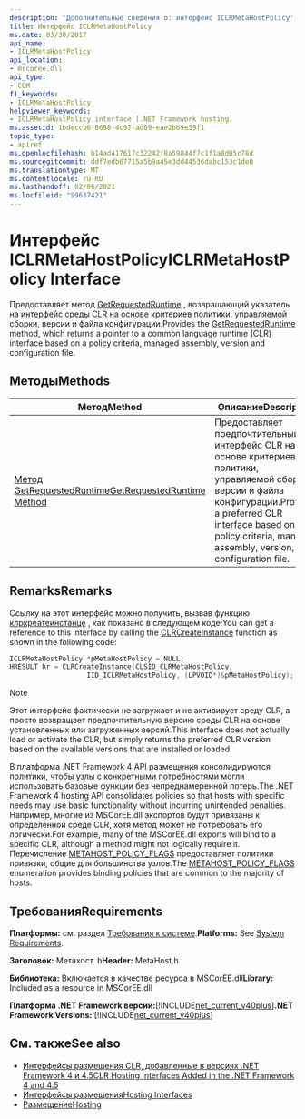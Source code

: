```yaml
---
description: 'Дополнительные сведения о: интерфейс ICLRMetaHostPolicy'
title: Интерфейс ICLRMetaHostPolicy
ms.date: 03/30/2017
api_name:
- ICLRMetaHostPolicy
api_location:
- mscoree.dll
api_type:
- COM
f1_keywords:
- ICLRMetaHostPolicy
helpviewer_keywords:
- ICLRMetaHostPolicy interface [.NET Framework hosting]
ms.assetid: 1bdeccb6-0698-4c97-ad69-eae2b69e59f1
topic_type:
- apiref
ms.openlocfilehash: b14ad417617c32242f8a59844f7c1f1a8d05c78d
ms.sourcegitcommit: ddf7edb67715a5b9a45e3dd44536dabc153c1de0
ms.translationtype: MT
ms.contentlocale: ru-RU
ms.lasthandoff: 02/06/2021
ms.locfileid: "99637421"
---
```

# <a name="iclrmetahostpolicy-interface"></a><span data-ttu-id="e3e1d-103">Интерфейс ICLRMetaHostPolicy</span><span class="sxs-lookup"><span data-stu-id="e3e1d-103">ICLRMetaHostPolicy Interface</span></span>

<span data-ttu-id="e3e1d-104">Предоставляет метод [GetRequestedRuntime](iclrmetahostpolicy-getrequestedruntime-method.md) , возвращающий указатель на интерфейс среды CLR на основе критериев политики, управляемой сборки, версии и файла конфигурации.</span><span class="sxs-lookup"><span data-stu-id="e3e1d-104">Provides the [GetRequestedRuntime](iclrmetahostpolicy-getrequestedruntime-method.md) method, which returns a pointer to a common language runtime (CLR) interface based on a policy criteria, managed assembly, version and configuration file.</span></span>  
  
## <a name="methods"></a><span data-ttu-id="e3e1d-105">Методы</span><span class="sxs-lookup"><span data-stu-id="e3e1d-105">Methods</span></span>  
  
|<span data-ttu-id="e3e1d-106">Метод</span><span class="sxs-lookup"><span data-stu-id="e3e1d-106">Method</span></span>|<span data-ttu-id="e3e1d-107">Описание</span><span class="sxs-lookup"><span data-stu-id="e3e1d-107">Description</span></span>|  
|------------|-----------------|  
|[<span data-ttu-id="e3e1d-108">Метод GetRequestedRuntime</span><span class="sxs-lookup"><span data-stu-id="e3e1d-108">GetRequestedRuntime Method</span></span>](iclrmetahostpolicy-getrequestedruntime-method.md)|<span data-ttu-id="e3e1d-109">Предоставляет предпочтительный интерфейс CLR на основе критериев политики, управляемой сборки, версии и файла конфигурации.</span><span class="sxs-lookup"><span data-stu-id="e3e1d-109">Provides a preferred CLR interface based on a policy criteria, managed assembly, version, and configuration file.</span></span>|  
  
## <a name="remarks"></a><span data-ttu-id="e3e1d-110">Remarks</span><span class="sxs-lookup"><span data-stu-id="e3e1d-110">Remarks</span></span>  

 <span data-ttu-id="e3e1d-111">Ссылку на этот интерфейс можно получить, вызвав функцию [клркреатеинстанце](clrcreateinstance-function.md) , как показано в следующем коде:</span><span class="sxs-lookup"><span data-stu-id="e3e1d-111">You can get a reference to this interface by calling the [CLRCreateInstance](clrcreateinstance-function.md) function as shown in the following code:</span></span>  
  
```cpp  
ICLRMetaHostPolicy *pMetaHostPolicy = NULL;  
HRESULT hr = CLRCreateInstance(CLSID_CLRMetaHostPolicy,  
                   IID_ICLRMetaHostPolicy, (LPVOID*)&pMetaHostPolicy);  
```  
  
> [!NOTE]
> <span data-ttu-id="e3e1d-112">Этот интерфейс фактически не загружает и не активирует среду CLR, а просто возвращает предпочтительную версию среды CLR на основе установленных или загруженных версий.</span><span class="sxs-lookup"><span data-stu-id="e3e1d-112">This interface does not actually load or activate the CLR, but simply returns the preferred CLR version based on the available versions that are installed or loaded.</span></span>  
  
 <span data-ttu-id="e3e1d-113">В платформа .NET Framework 4 API размещения консолидируются политики, чтобы узлы с конкретными потребностями могли использовать базовые функции без непреднамеренной потерь.</span><span class="sxs-lookup"><span data-stu-id="e3e1d-113">The .NET Framework 4 hosting API consolidates policies so that hosts with specific needs may use basic functionality without incurring unintended penalties.</span></span> <span data-ttu-id="e3e1d-114">Например, многие из MSCorEE.dll экспортов будут привязаны к определенной среде CLR, хотя метод может не потребовать его логически.</span><span class="sxs-lookup"><span data-stu-id="e3e1d-114">For example, many of the MSCorEE.dll exports will bind to a specific CLR, although a method might not logically require it.</span></span> <span data-ttu-id="e3e1d-115">Перечисление [METAHOST_POLICY_FLAGS](metahost-policy-flags-enumeration.md) предоставляет политики привязки, общие для большинства узлов.</span><span class="sxs-lookup"><span data-stu-id="e3e1d-115">The [METAHOST_POLICY_FLAGS](metahost-policy-flags-enumeration.md) enumeration provides binding policies that are common to the majority of hosts.</span></span>  
  
## <a name="requirements"></a><span data-ttu-id="e3e1d-116">Требования</span><span class="sxs-lookup"><span data-stu-id="e3e1d-116">Requirements</span></span>  

 <span data-ttu-id="e3e1d-117">**Платформы:** см. раздел [Требования к системе](../../get-started/system-requirements.md).</span><span class="sxs-lookup"><span data-stu-id="e3e1d-117">**Platforms:** See [System Requirements](../../get-started/system-requirements.md).</span></span>  
  
 <span data-ttu-id="e3e1d-118">**Заголовок:** Метахост. h</span><span class="sxs-lookup"><span data-stu-id="e3e1d-118">**Header:** MetaHost.h</span></span>  
  
 <span data-ttu-id="e3e1d-119">**Библиотека:** Включается в качестве ресурса в MSCorEE.dll</span><span class="sxs-lookup"><span data-stu-id="e3e1d-119">**Library:** Included as a resource in MSCorEE.dll</span></span>  
  
 <span data-ttu-id="e3e1d-120">**Платформа .NET Framework версии:**[!INCLUDE[net_current_v40plus](../../../../includes/net-current-v40plus-md.md)]</span><span class="sxs-lookup"><span data-stu-id="e3e1d-120">**.NET Framework Versions:** [!INCLUDE[net_current_v40plus](../../../../includes/net-current-v40plus-md.md)]</span></span>  
  
## <a name="see-also"></a><span data-ttu-id="e3e1d-121">См. также</span><span class="sxs-lookup"><span data-stu-id="e3e1d-121">See also</span></span>

- [<span data-ttu-id="e3e1d-122">Интерфейсы размещения CLR, добавленные в версиях .NET Framework 4 и 4.5</span><span class="sxs-lookup"><span data-stu-id="e3e1d-122">CLR Hosting Interfaces Added in the .NET Framework 4 and 4.5</span></span>](clr-hosting-interfaces-added-in-the-net-framework-4-and-4-5.md)
- [<span data-ttu-id="e3e1d-123">Интерфейсы размещения</span><span class="sxs-lookup"><span data-stu-id="e3e1d-123">Hosting Interfaces</span></span>](hosting-interfaces.md)
- [<span data-ttu-id="e3e1d-124">Размещение</span><span class="sxs-lookup"><span data-stu-id="e3e1d-124">Hosting</span></span>](index.md)

